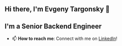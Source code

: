 ## Hi there, I'm Evgeny Targonsky 👋

## **I'm a Senior Backend Engineer**

- 📫 **How to reach me**: Connect with me on [LinkedIn](https://www.linkedin.com/in/targonsky/)!

<!--
**evgtar/evgtar** is a ✨ _special_ ✨ repository because its `README.md` (this file) appears on your GitHub profile.


Here are some ideas to get you started:

- 🔭 I’m currently working on ...
- 🌱 I’m currently learning ...
- 👯 I’m looking to collaborate on ...
- 🤔 I’m looking for help with ...
- 💬 Ask me about ...

- 😄 Pronouns: ...
- ⚡ Fun fact: ...
-->




